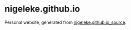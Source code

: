 # nigeleke.github.io

Personal website, generated from [nigeleke.github.io_source](https://github.com/nigeleke/nigeleke.github.io_source).
